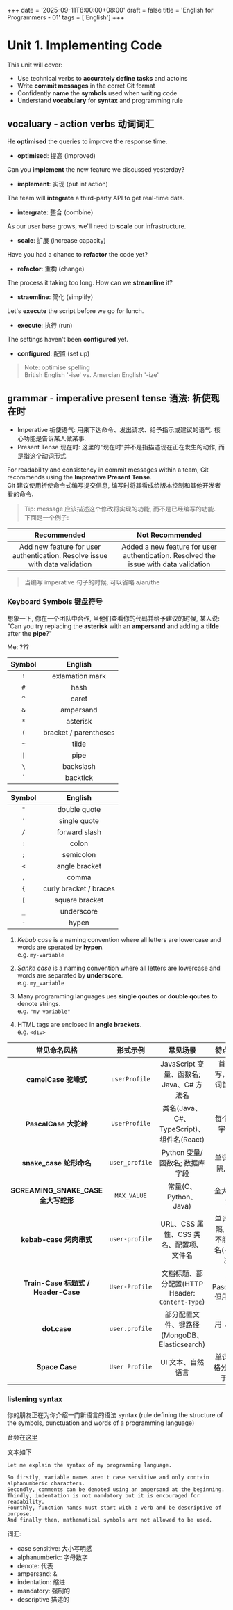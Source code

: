 +++
date = '2025-09-11T8:00:00+08:00'
draft = false
title = 'English for Programmers - 01'
tags = ['English']
+++

# Unit 1. Implementing Code
This unit will cover:  
- Use technical verbs to **accurately define tasks** and actoins
- Write **commit messages** in the corret Git format
- Confidently **name** the **symbols** used when writing code
- Understand **vocabulary** for **syntax** and programming rule

## vocaluary - action verbs 动词词汇
He **optimised** the queries to improve the response time.
- **optimised**: 提高 (improved)

Can you **implement** the new feature we discussed yesterday?
- **implement**: 实现 (put int action)

The team will **integrate** a third-party API to get real-time data.
- **intergrate**: 整合 (combine)

As our user base grows, we'll need to **scale** our infrastructure.
- **scale**: 扩展 (increase capacity)

Have you had a chance to **refactor** the code yet?
- **refactor**: 重构 (change)

The process it taking too long. How can we **streamline** it?
- **straemline**: 简化 (simplify)

Let's **execute** the script before we go for lunch.
- **execute**: 执行 (run)

The settings haven't been **configured** yet.
- **configured**: 配置 (set up)

> Note: optimise spelling  
> British English '-ise' vs. Amercian English '-ize'  

## grammar - imperative present tense 语法: 祈使现在时
- Imperative 祈使语气: 用来下达命令、发出请求、给予指示或建议的语气. 核心功能是告诉某人做某事.
- Present Tense 现在时: 这里的"现在时"并不是指描述现在正在发生的动作, 而是指这个动词形式

For readability and consistency in commit messages within a team, Git recommends using the **Impreative Present Tense**.  
Git 建议使用祈使命令式编写提交信息, 编写时将其看成给版本控制和其他开发者看的命令.

> Tip: message 应该描述这个修改将实现的功能, 而不是已经编写的功能.  
> 下面是一个例子:

| Recommended | Not Recommended |
| :-: | :-: |
| Add new feature for user authentication. Resolve issue with data validation | Added a new feature for user authentication. Resolved the issue with data validation |

> 当编写 imperative 句子的时候, 可以省略 a/an/the

### Keyboard Symbols 键盘符号
想象一下, 你在一个团队中合作, 当他们查看你的代码并给予建议的时候, 某人说:  
"Can you try replacing the **asterisk** with an **ampersand** and adding a **tilde** after the **pipe**?"

Me: ???

| Symbol | English |
| :-: | :-: |
| `!` | exlamation mark |
| `#` | hash |
| `^` | caret |
| `&` | ampersand |
| `*` | asterisk |
| `(` | bracket / parentheses |
| `~` | tilde |
| `\|` | pipe |
| `\` | backslash |
| \` | backtick |

| Symbol | English |
| :-: | :-: |
| `"` | double quote |
| `'` | single quote |
| `/` | forward slash |
| `:` | colon |
| `;` | semicolon |
| `<` | angle bracket |
| `,` | comma |
| `{` | curly bracket / braces |
| `[` | square bracket |
| `_` | underscore |
| `-` | hypen |

1. *Kebab case* is a naming convention where all letters are lowercase and words are sperated by **hypen**.  
    e.g. `my-variable`   

2. *Sanke case* is a naming convention where all letters are lowercase and words are separated by **underscore**.  
    e.g. `my_variable`

3. Many programming languages ues **single qoutes** or **double qoutes** to denote strings.  
    e.g. `"my variable"`  

4. HTML tags are enclosed in **angle brackets**.  
    e.g. `<div>`  

| 常见命名风格 | 形式示例 | 常见场景 | 特点 / 备注 |
| :-: | :-: | :-: | :-: |
| **camelCase 驼峰式** | `userProfile` | JavaScript 变量、函数名; Java、C# 方法名 | 首字母小写，后续单词首字母大写 |
| **PascalCase 大驼峰** | `UserProfile` | 类名(Java、C#、TypeScript)、组件名(React) | 每个单词首字母大写 |
| **snake\_case 蛇形命名** | `user_profile` | Python 变量/函数名; 数据库字段 | 单词用 `_` 分隔, 全小写 |
| **SCREAMING\_SNAKE\_CASE 全大写蛇形** | `MAX_VALUE` | 常量(C、Python、Java) | 全大写 + 下划线 |
| **kebab-case 烤肉串式**  | `user-profile` | URL、CSS 属性、CSS 类名、配置项、文件名 | 单词用 `-` 分隔, 全小写. 不能当变量名(`-` 被视为减号) |
| **Train-Case 标题式 / Header-Case** | `User-Profile` | 文档标题、部分配置(HTTP Header: `Content-Type`) | 类似 PascalCase, 但用 `-` 分隔 |
| **dot.case** | `user.profile` | 部分配置文件、键路径(MongoDB、Elasticsearch) | 用 `.` 分隔单词 |
| **Space Case** | `User Profile` | UI 文本、自然语言 | 单词直接空格分隔(不用于代码)|


### listening syntax
你的朋友正在为你介绍一门新语言的语法 syntax (rule defining the structure of the symbols, punctuation and words of a programming language)

音频在[这里](https://drive.google.com/file/d/1nJ5_EXkGJpP-LA9sIi_9u_fKWGEbYMeM/view)

文本如下
```
Let me explain the syntax of my programming language.

So firstly, variable names aren't case sensitive and only contain alphanumberic characters.
Secondly, comments can be denoted using an ampersand at the beginning.
Thirdly, indentation is not mandatory but it is encouraged for readability.
Fourthly, function names must start with a verb and be descriptive of purpose.
And finally then, mathematical symbols are not allowed to be used.
```
词汇:  
- case sensitive: 大小写明感
- alphanumberic: 字母数字
- denote: 代表
- ampersand: &
- indentation: 缩进
- mandatory: 强制的
- descriptive 描述的
